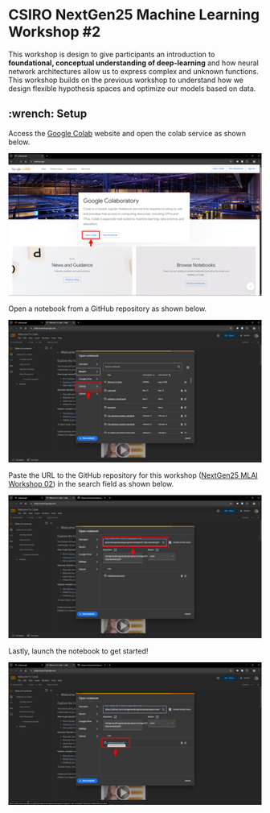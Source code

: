 <h1>CSIRO NextGen25 Machine Learning Workshop #2</h1>

This workshop is design to give participants an introduction to **foundational, conceptual understanding of deep-learning** and how neural network architectures allow us to express complex and unknown functions. This workshop builds on the previous workshop to understand how we design flexible hypothesis spaces and optimize our models based on data.

<h2>:wrench: Setup</h2> 

Access the [Google Colab](https://colab.google/) website and open the colab service as shown below.

<div align="center">
    <img src="media/setup/SetupGoogleColab_OpenColab.png" width="800"/>
</div>

Open a notebook from a GitHub repository as shown below.

<div align="center">
    <img src="media/setup/SetupGoogleColab_OpenFromGithub.png" width="800"/>
</div>

Paste the URL to the GitHub repository for this workshop ([NextGen25 MLAI Workshop 02](https://github.com/nextgenerationgraduatesprogram/nextgen25-mlai-workshop02)) in the search field as shown below.

<div align="center">
    <img src="media/setup/SetupGoogleColab_PasteGithubLink.png" width="800"/>
</div>

Lastly, launch the notebook to get started!

<div align="center">
    <img src="media/setup/SetupGoogleColab_LaunchNotebook.png" width="800"/>
</div>

